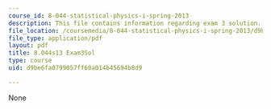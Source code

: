 ```yaml
---
course_id: 8-044-statistical-physics-i-spring-2013
description: This file contains information regarding exam 3 solution.
file_location: /coursemedia/8-044-statistical-physics-i-spring-2013/d9be6fa0799057ff60a014b45694b8d9_MIT8_044S14_exam3sol_04.pdf
file_type: application/pdf
layout: pdf
title: 8.044s13 Exam3Sol
type: course
uid: d9be6fa0799057ff60a014b45694b8d9

---
```

None